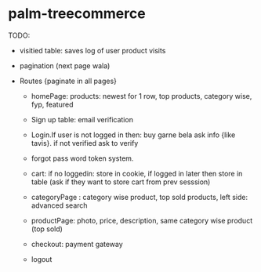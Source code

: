 # palm-treecommerce

TODO:
* visitied table: saves log of user product visits
* pagination (next page wala)

* Routes {paginate in all pages}
  - homePage: products: newest for 1 row, top products, category wise, fyp, featured
  - Sign up table: email verification
  - Login.If user is not logged in then: buy garne bela ask info {like tavis}. if not verified ask to verify
  - forgot pass word token system.
  - cart: if no loggedin: store in cookie, if logged in later then store in table (ask if they want to store cart from prev sesssion)
  
  - categoryPage : category wise product, top sold products, left side: advanced search
  - productPage: photo, price, description, same category wise product (top sold)
  - checkout: payment gateway 
  - logout 
